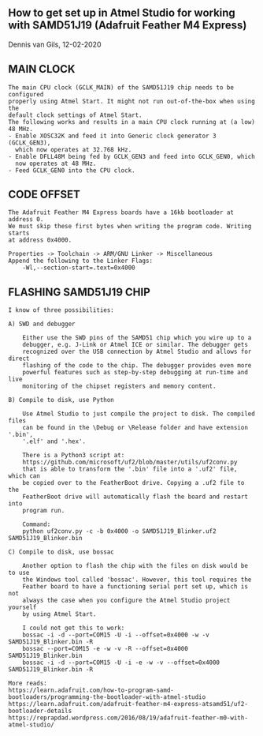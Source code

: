 How to get set up in Atmel Studio for working with SAMD51J19
(Adafruit Feather M4 Express)
-------------------------------------------------------------------------------
Dennis van Gils, 12-02-2020



MAIN CLOCK
----------
	
	The main CPU clock (GCLK_MAIN) of the SAMD51J19 chip needs to be configured
	properly using Atmel Start. It might not run out-of-the-box when using the
	default	clock settings of Atmel Start.
	The following works and results in a main CPU clock running at (a low)
	48 MHz.
	- Enable XOSC32K and feed it into Generic clock generator 3 (GCLK_GEN3),
	  which now operates at 32.768 kHz.
	- Enable DFLL48M being fed by GCLK_GEN3 and feed into GCLK_GEN0, which
	  now operates at 48 MHz.
	- Feed GCLK_GEN0 into the CPU clock.



CODE OFFSET
-----------

	The Adafruit Feather M4 Express boards have a 16kb bootloader at address 0.
	We must skip these first bytes when writing the program code. Writing starts
	at address 0x4000.

	Properties -> Toolchain -> ARM/GNU Linker -> Miscellaneous
	Append the following to the Linker Flags:
		-Wl,--section-start=.text=0x4000

	

FLASHING SAMD51J19 CHIP
-----------------------
	
	I know of three possibilities:
	
	A) SWD and debugger
	
		Either use the SWD pins of the SAMD51 chip which you wire up to a
		debugger, e.g. J-Link or Atmel ICE or similar. The debugger gets
		recognized over the USB connection by Atmel Studio and allows for direct
		flashing of the code to the chip. The debugger provides even more
		powerful features such as step-by-step debugging at run-time and live
		monitoring of the chipset registers and memory content.
		
	B) Compile to disk, use Python
	
		Use Atmel Studio to just compile the project to disk. The compiled files
		can be found in the \Debug or \Release folder and have extension '.bin',
		'.elf' and '.hex'.
		
		There is a Python3 script at:
		https://github.com/microsoft/uf2/blob/master/utils/uf2conv.py
		that is able to transform the '.bin' file into a '.uf2' file, which can
		be copied over to the FeatherBoot drive. Copying a .uf2 file to the
		FeatherBoot drive will automatically flash the board and restart into
		program run.
		
		Command:
		python uf2conv.py -c -b 0x4000 -o SAMD51J19_Blinker.uf2 SAMD51J19_Blinker.bin
		
	C) Compile to disk, use bossac
	
		Another option to flash the chip with the files on disk would be to use
		the Windows tool called 'bossac'. However, this tool requires the
		Feather board to have a functioning serial port set up, which is not
		always the case when you configure the Atmel Studio project yourself
		by using Atmel Start.
		
		I could not get this to work:
		bossac -i -d --port=COM15 -U -i --offset=0x4000 -w -v SAMD51J19_Blinker.bin -R
		bossac --port=COM15 -e -w -v -R --offset=0x4000 SAMD51J19_Blinker.bin
		bossac -i -d --port=COM15 -U -i -e -w -v --offset=0x4000 SAMD51J19_Blinker.bin -R
		
	More reads:
	https://learn.adafruit.com/how-to-program-samd-bootloaders/programming-the-bootloader-with-atmel-studio
	https://learn.adafruit.com/adafruit-feather-m4-express-atsamd51/uf2-bootloader-details
	https://reprapdad.wordpress.com/2016/08/19/adafruit-feather-m0-with-atmel-studio/

	